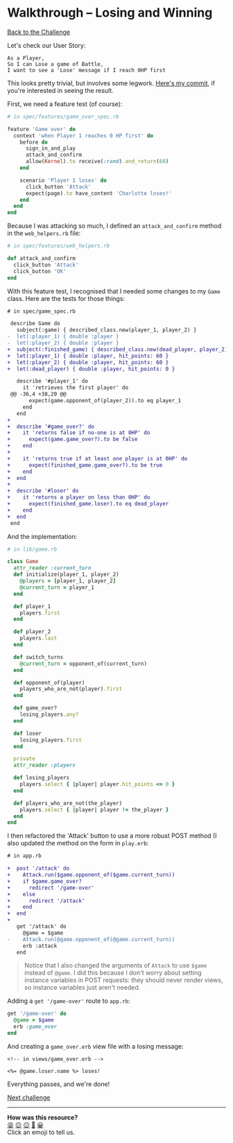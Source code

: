 # Walkthrough – Losing and Winning

[Back to the Challenge](../losing_and_winning.md)

Let's check our User Story:

```
As a Player,
So I can Lose a game of Battle,
I want to see a 'Lose' message if I reach 0HP first
```

This looks pretty trivial, but involves some legwork. [Here's my commit](https://github.com/sjmog/battle/commit/70e1928bc2616b2b04ec1722dde1a35ad745fe4b), if you're interested in seeing the result.

First, we need a feature test (of course):

```ruby
# in spec/features/game_over_spec.rb

feature 'Game over' do
  context 'when Player 1 reaches 0 HP first' do
    before do
      sign_in_and_play
      attack_and_confirm
      allow(Kernel).to receive(:rand).and_return(60)
    end

    scenario 'Player 1 loses' do
      click_button 'Attack'
      expect(page).to have_content 'Charlotte loses!'
    end
  end
end
```

Because I was attacking so much, I defined an `attack_and_confirm` method in the `web_helpers.rb` file:

```ruby
# in spec/features/web_helpers.rb

def attack_and_confirm
  click_button 'Attack'
  click_button 'OK'
end
```

With this feature test, I recognised that I needed some changes to my `Game` class. Here are the tests for those things:

```diff
# in spec/game_spec.rb

 describe Game do
   subject(:game) { described_class.new(player_1, player_2) }
-  let(:player_1) { double :player }
-  let(:player_2) { double :player }
+  subject(:finished_game) { described_class.new(dead_player, player_2) }
+  let(:player_1) { double :player, hit_points: 60 }
+  let(:player_2) { double :player, hit_points: 60 }
+  let(:dead_player) { double :player, hit_points: 0 }

   describe '#player_1' do
     it 'retrieves the first player' do
 @@ -36,4 +38,20 @@
       expect(game.opponent_of(player_2)).to eq player_1
     end
   end
+
+  describe '#game_over?' do
+    it 'returns false if no-one is at 0HP' do
+      expect(game.game_over?).to be false
+    end
+
+    it 'returns true if at least one player is at 0HP' do
+      expect(finished_game.game_over?).to be true
+    end
+  end
+
+  describe '#loser' do
+    it 'returns a player on less than 0HP' do
+      expect(finished_game.loser).to eq dead_player
+    end
+  end
 end
```

And the implementation:

```ruby
# in lib/game.rb

class Game
  attr_reader :current_turn
  def initialize(player_1, player_2)
    @players = [player_1, player_2]
    @current_turn = player_1
  end

  def player_1
    players.first
  end

  def player_2
    players.last
  end

  def switch_turns
    @current_turn = opponent_of(current_turn)
  end

  def opponent_of(player)
    players_who_are_not(player).first
  end

  def game_over?
    losing_players.any?
  end

  def loser
    losing_players.first
  end

  private
  attr_reader :players

  def losing_players
    players.select { |player| player.hit_points <= 0 }
  end

  def players_who_are_not(the_player)
    players.select { |player| player != the_player }
  end
end
```

I then refactored the 'Attack' button to use a more robust POST method (I also updated the method on the form in `play.erb`:

```diff
# in app.rb

+  post '/attack' do
+    Attack.run($game.opponent_of($game.current_turn))
+    if $game.game_over?
+      redirect '/game-over'
+    else
+      redirect '/attack'
+    end
+  end
+
   get '/attack' do
     @game = $game
-    Attack.run(@game.opponent_of(@game.current_turn))
     erb :attack
   end
```

> Notice that I also changed the arguments of `Attack` to use `$game` instead of `@game`. I did this because I don't worry about setting instance variables in POST requests: they should never render views, so instance variables just aren't needed.

Adding a `get '/game-over'` route to `app.rb`:

```ruby
get '/game-over' do
  @game = $game
  erb :game_over
end
```

And creating a `game_over.erb` view file with a losing message:

```erb
<!-- in views/game_over.erb -->

<%= @game.loser.name %> loses!
```

Everything passes, and we're done!

[Next challenge](../killing_the_global_variable.md)

<!-- BEGIN GENERATED SECTION DO NOT EDIT -->

---

**How was this resource?**  
[😫](https://airtable.com/shrUJ3t7KLMqVRFKR?prefill_Repository=makersacademy/course&prefill_File=apprenticeships_intro_to_the_web/walkthroughs/losing_and_winning.md&prefill_Sentiment=😫) [😕](https://airtable.com/shrUJ3t7KLMqVRFKR?prefill_Repository=makersacademy/course&prefill_File=apprenticeships_intro_to_the_web/walkthroughs/losing_and_winning.md&prefill_Sentiment=😕) [😐](https://airtable.com/shrUJ3t7KLMqVRFKR?prefill_Repository=makersacademy/course&prefill_File=apprenticeships_intro_to_the_web/walkthroughs/losing_and_winning.md&prefill_Sentiment=😐) [🙂](https://airtable.com/shrUJ3t7KLMqVRFKR?prefill_Repository=makersacademy/course&prefill_File=apprenticeships_intro_to_the_web/walkthroughs/losing_and_winning.md&prefill_Sentiment=🙂) [😀](https://airtable.com/shrUJ3t7KLMqVRFKR?prefill_Repository=makersacademy/course&prefill_File=apprenticeships_intro_to_the_web/walkthroughs/losing_and_winning.md&prefill_Sentiment=😀)  
Click an emoji to tell us.

<!-- END GENERATED SECTION DO NOT EDIT -->

